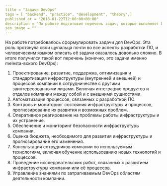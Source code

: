 ```yaml
---
title = "Задачи DevOps"
tags = [ "backend", "practice", "development", "theory",]
published_at = "2016-01-22T12:00:00+00:00"
description = "По работе подготовил перечень задач, которые выполняет DevOps в компании Melesta Games."
seo_image = ""
---
```


На работе потребовалось сформулировать задачи для DevOps. Эта роль протянула свои щупальца почти во все аспекты разработки ПО, и человеческим языком описать её задачи оказалось довольно сложно. В итоге получился такой вот перечень (конечно, это задачи именно melesta-вского DevOps):

<!-- more -->

1. Проектирование, развитие, поддержка, оптимизация и стандартизация инфраструктуры (внутренней и внешней) и процессов компании в сотрудничестве с другими заинтересованными лицами. Включая интеграцию продуктов и отделов компании между собой и с внешними сущностями.
2. Автоматизация процессов, связанных с разработкой ПО.
3. Контроль и мониторинг состояния инфраструктуры и процессов, прогнозирование их развития и возможных проблем.
4. Оперативное реагирование на проблемы работы инфраструктуры и их устранение.
5. Обеспечение и мониторинг безопасности инфраструктуры компании.
6. Оценка бюджета, необходимого для развития инфраструктуры и прогнозирование его изменения.
7. Консультация сотрудников компании по используемым технологиям, включая обучение использованию новых технологий и процессов.
8. Проведение исследовательских работ, связанных с развитием инфраструктуры компании или её процессов.
9. Управление знаниями по затрагиваемым DevOps областям деятельности компании.
